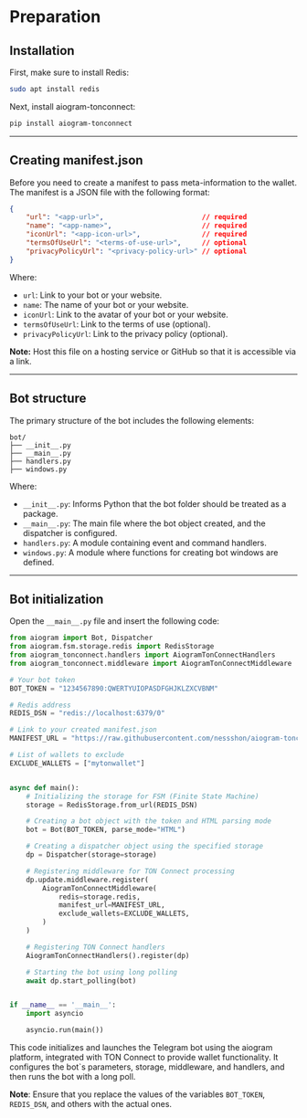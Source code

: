 # Preparation

## Installation

First, make sure to install Redis:

```bash
sudo apt install redis
```

Next, install aiogram-tonconnect:

```bash
pip install aiogram-tonconnect
```

---

## Creating manifest.json

Before you need to create a manifest to pass meta-information to the wallet.
The manifest is a JSON file with the following format:

```json title="tonconnect-manifest.json"
{
    "url": "<app-url>",                        // required
    "name": "<app-name>",                      // required
    "iconUrl": "<app-icon-url>",               // required
    "termsOfUseUrl": "<terms-of-use-url>",     // optional
    "privacyPolicyUrl": "<privacy-policy-url>" // optional
}
```

Where:

* `url`: Link to your bot or your website.
* `name`: The name of your bot or your website.
* `iconUrl`: Link to the avatar of your bot or your website.
* `termsOfUseUrl`: Link to the terms of use (optional).
* `privacyPolicyUrl`: Link to the privacy policy (optional).

**Note:** Host this file on a hosting service or GitHub so that it is accessible via a link.

---

## Bot structure

The primary structure of the bot includes the following elements:

```plaintext
bot/
├── __init__.py
├── __main__.py
├── handlers.py
├── windows.py
```

Where:

* `__init__.py`: Informs Python that the bot folder should be treated as a package.
* `__main__.py`: The main file where the bot object created, and the dispatcher is configured.
* `handlers.py`: A module containing event and command handlers.
* `windows.py`: A module where functions for creating bot windows are defined.

---

## Bot initialization

Open the `__main__.py` file and insert the following code:

```python title="__main__.py"
from aiogram import Bot, Dispatcher
from aiogram.fsm.storage.redis import RedisStorage
from aiogram_tonconnect.handlers import AiogramTonConnectHandlers
from aiogram_tonconnect.middleware import AiogramTonConnectMiddleware

# Your bot token
BOT_TOKEN = "1234567890:QWERTYUIOPASDFGHJKLZXCVBNM"

# Redis address
REDIS_DSN = "redis://localhost:6379/0"

# Link to your created manifest.json
MANIFEST_URL = "https://raw.githubusercontent.com/nessshon/aiogram-tonconnect/main/tonconnect-manifest.json"

# List of wallets to exclude
EXCLUDE_WALLETS = ["mytonwallet"]


async def main():
    # Initializing the storage for FSM (Finite State Machine)
    storage = RedisStorage.from_url(REDIS_DSN)

    # Creating a bot object with the token and HTML parsing mode
    bot = Bot(BOT_TOKEN, parse_mode="HTML")

    # Creating a dispatcher object using the specified storage
    dp = Dispatcher(storage=storage)

    # Registering middleware for TON Connect processing
    dp.update.middleware.register(
        AiogramTonConnectMiddleware(
            redis=storage.redis,
            manifest_url=MANIFEST_URL,
            exclude_wallets=EXCLUDE_WALLETS,
        )
    )

    # Registering TON Connect handlers
    AiogramTonConnectHandlers().register(dp)

    # Starting the bot using long polling
    await dp.start_polling(bot)


if __name__ == '__main__':
    import asyncio

    asyncio.run(main())
```

This code initializes and launches the Telegram bot using the aiogram platform, integrated with TON Connect to provide
wallet functionality. It configures the bot`s parameters, storage, middleware, and handlers, and then runs the bot with
a long poll.

**Note**: Ensure that you replace the values of the variables `BOT_TOKEN`, `REDIS_DSN`, and others with the actual ones.
